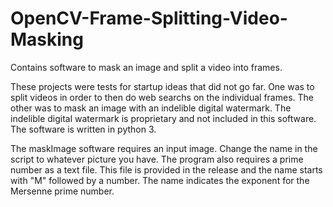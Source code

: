 # OpenCV-Frame-Splitting-Video-Masking
Contains software to mask an image and split a video into frames.

These projects were tests for startup ideas that did not go far.  One was to split videos in order to then do web searchs on the individual frames.  The other was to mask an image with an indelible digital watermark.  The indelible digital watermark is proprietary and not included in this software.  The software is written in python 3.

The maskImage software requires an input image.  Change the name in the script to whatever picture you have.  The program also requires a prime number as a text file.  This file is provided in the release and the name starts with "M" followed by a number.  The name indicates the exponent for the Mersenne prime number.
